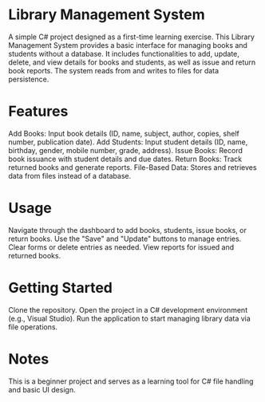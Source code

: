 # Library Management System
A simple C# project designed as a first-time learning exercise. This Library Management System provides a basic interface for managing books and students without a database. It includes functionalities to add, update, delete, and view details for books and students, as well as issue and return book reports. The system reads from and writes to files for data persistence.
# Features

Add Books: Input book details (ID, name, subject, author, copies, shelf number, publication date).
Add Students: Input student details (ID, name, birthday, gender, mobile number, grade, address).
Issue Books: Record book issuance with student details and due dates.
Return Books: Track returned books and generate reports.
File-Based Data: Stores and retrieves data from files instead of a database.

# Usage

Navigate through the dashboard to add books, students, issue books, or return books.
Use the "Save" and "Update" buttons to manage entries.
Clear forms or delete entries as needed.
View reports for issued and returned books.

# Getting Started

Clone the repository.
Open the project in a C# development environment (e.g., Visual Studio).
Run the application to start managing library data via file operations.

# Notes
This is a beginner project and serves as a learning tool for C# file handling and basic UI design.
